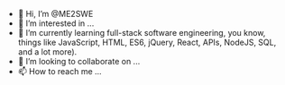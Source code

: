 - 👋 Hi, I’m @ME2SWE
- 👀 I’m interested in ...
- 🌱 I’m currently learning full-stack software engineering, you know, things like JavaScript, HTML, ES6, jQuery, React, APIs, NodeJS, SQL, and a lot more).
- 💞️ I’m looking to collaborate on ...
- 📫 How to reach me ...

<!---
ME2SWE/ME2SWE is a ✨ special ✨ repository because its `README.md` (this file) appears on your GitHub profile.
You can click the Preview link to take a look at your changes.
--->
